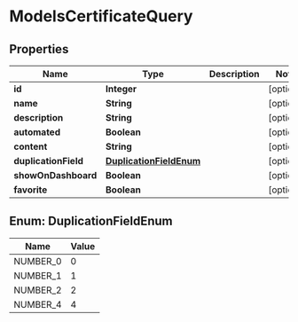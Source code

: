 

# ModelsCertificateQuery


## Properties

| Name | Type | Description | Notes |
|------------ | ------------- | ------------- | -------------|
|**id** | **Integer** |  |  [optional] |
|**name** | **String** |  |  [optional] |
|**description** | **String** |  |  [optional] |
|**automated** | **Boolean** |  |  [optional] |
|**content** | **String** |  |  [optional] |
|**duplicationField** | [**DuplicationFieldEnum**](#DuplicationFieldEnum) |  |  [optional] |
|**showOnDashboard** | **Boolean** |  |  [optional] |
|**favorite** | **Boolean** |  |  [optional] |



## Enum: DuplicationFieldEnum

| Name | Value |
|---- | -----|
| NUMBER_0 | 0 |
| NUMBER_1 | 1 |
| NUMBER_2 | 2 |
| NUMBER_4 | 4 |



